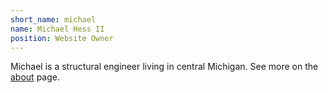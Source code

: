 ```yaml
---
short_name: michael
name: Michael Hess II
position: Website Owner
---
```

Michael is a structural engineer living in central Michigan. See more on the [about](/about.html) page.